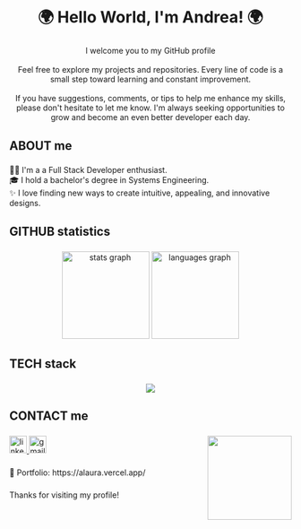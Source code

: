 <h1 align="center">🌍 Hello World, I'm Andrea! 🌍</h1>

###

<p align="center">I welcome you to my GitHub profile <br/><br/>
Feel free to explore my projects and repositories. Every line of code is a small step toward learning and constant improvement.<br><br>If you have suggestions, comments, or tips to help me enhance my skills, please don't hesitate to let me know. I'm always seeking opportunities to grow and become an even better developer each day.</p>

###

<h2 align="left">ABOUT me</h2>

###

<p align="left">👩‍💻 I'm a a Full Stack Developer enthusiast.<br>🎓 I hold a bachelor's degree in Systems Engineering.<br>✨ I love finding new ways to create intuitive, appealing, and innovative designs.</p>

###
<!---
<h2 align="left">FEATURED projects</h2>

###

<div align="center">
  <a href="https://github.com/ALauraOliva/space-tourism-website" target="_blank">
    <img width="400" src="https://github-readme-stats-sigma-five.vercel.app/api/pin/?username=ALauraOliva&repo=space-tourism-website&disable_animations=true&theme=onedark&locale=en&hide_border=true"/>  
  </a>
  <a href="https://github.com/ALauraOliva/image-gallery-next" target="_blank">
    <img width="400" src="https://github-readme-stats-sigma-five.vercel.app/api/pin/?username=ALauraOliva&repo=image-gallery-next&disable_animations=true&theme=onedark&locale=en&hide_border=true"/>  
  </a>
  <a href="https://github.com/ALauraOliva/GreenLand" target="_blank">
    <img width="400" src="https://github-readme-stats-sigma-five.vercel.app/api/pin/?username=ALauraOliva&repo=Greenland&disable_animations=true&theme=onedark&locale=en&hide_border=true"/>  
  </a>
  <a href="https://github.com/ALauraOliva/portfolio" target="_blank">
    <img width="400" src="https://github-readme-stats-sigma-five.vercel.app/api/pin/?username=ALauraOliva&repo=portfolio&disable_animations=true&theme=onedark&locale=en&hide_border=true"/>  
  </a>
</div>
--->
 
###

<h2 align="left">GITHUB statistics</h2>

###

<div align="center">
  <img src="https://github-readme-stats.vercel.app/api?username=AlauraOliva&show_icons=true&theme=one_dark_pro&hide_border=true" height="156" alt="stats graph"  />
  <img src="https://github-readme-stats.vercel.app/api/top-langs?username=AlauraOliva&locale=en&hide_title=false&layout=compact&card_width=320&langs_count=8&theme=one_dark_pro&hide_border=true" height="156" alt="languages graph"  />
</div>

<h2 align="left">TECH stack</h2>

###

<p align="center">
  <a href="https://skillicons.dev">
    <img src="https://skillicons.dev/icons?i=js,ts,html,css,react,redux,nodejs,express,sass,nextjs,tailwind,mysql,postgres,sqlite,git,github,java,bootstrap,figma,sequelize,visualstudio,vite,vscode,vercel&perline=12" />
  </a>
</p>
 
###

<h2 align="left">CONTACT me</h2>

###

<img align="right" height="150" src="https://i.imgflip.com/65efzo.gif"  />

<div align="left">
  <a href="https://www.linkedin.com/in/andrea-laura-99604a275/">
    <img src="https://img.shields.io/static/v1?message=LinkedIn&logo=linkedin&label=&color=0077B5&logoColor=white&labelColor=&style=flat" height="31" alt="linkedin logo"  />
  </a>
  <a href="mailto:andrea_carol00@hotmail.com">
    <img src="https://img.shields.io/static/v1?message=Mail&logo=gmail&label=&color=D14836&logoColor=white&labelColor=&style=flat" height="31" alt="gmail logo" />
  </a>
</div>

###

<p align="left">📁 Portfolio: https://alaura.vercel.app/</p>

###

<p align="left">Thanks for visiting my profile!</p>

###
